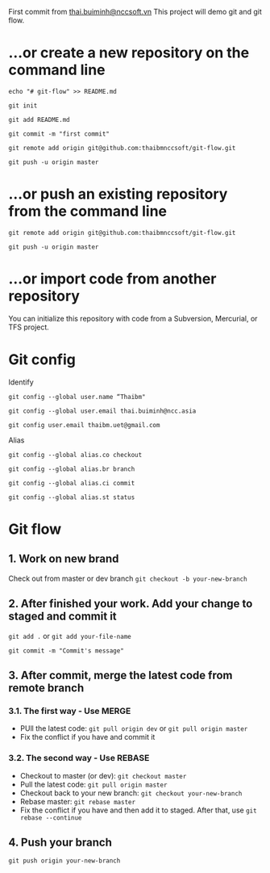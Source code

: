 First commit from thai.buiminh@nccsoft.vn
This project will demo git and git flow.

# …or create a new repository on the command line
`echo "# git-flow" >> README.md`

`git init`

`git add README.md`

`git commit -m "first commit"`

`git remote add origin git@github.com:thaibmnccsoft/git-flow.git`

`git push -u origin master`

# …or push an existing repository from the command line
`git remote add origin git@github.com:thaibmnccsoft/git-flow.git`

`git push -u origin master`

# …or import code from another repository
You can initialize this repository with code from a Subversion, Mercurial, or TFS project.

# Git config 
Identify

`git config --global user.name “Thaibm"`

`git config --global user.email thai.buiminh@ncc.asia`

`git config user.email thaibm.uet@gmail.com`

Alias

`git config --global alias.co checkout`

`git config --global alias.br branch` 

`git config --global alias.ci commit` 

`git config --global alias.st status`

# Git flow
## 1. Work on new brand
Check out from master or dev branch
`git checkout -b your-new-branch` 

## 2. After finished your work. Add your change to staged and commit it
`git add .` or `git add your-file-name`

`git commit -m "Commit's message"`

## 3. After commit, merge the latest code from remote branch
### 3.1. The first way - Use MERGE
- PUll the latest code: `git pull origin dev` or `git pull origin master`
- Fix the conflict if you have and commit it

### 3.2. The second way - Use REBASE
- Checkout to master (or dev): `git checkout master`
- Pull the latest code: `git pull origin master`
- Checkout back to your new branch: `git checkout your-new-branch`
- Rebase master: `git rebase master`
- Fix the conflict if you have and then add it to staged. After that, use `git rebase --continue`

## 4. Push your branch
`git push origin your-new-branch`

